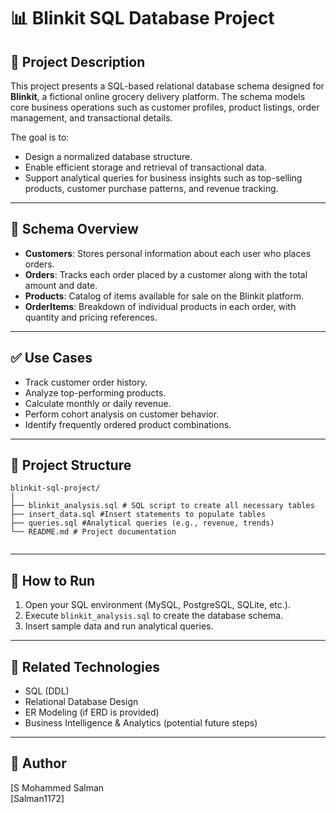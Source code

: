 # 📊 Blinkit SQL Database Project

## 🧾 Project Description

This project presents a SQL-based relational database schema designed for **Blinkit**, a fictional online grocery delivery platform. The schema models core business operations such as customer profiles, product listings, order management, and transactional details.

The goal is to:
- Design a normalized database structure.
- Enable efficient storage and retrieval of transactional data.
- Support analytical queries for business insights such as top-selling products, customer purchase patterns, and revenue tracking.

---

## 🧱 Schema Overview

- **Customers**: Stores personal information about each user who places orders.
- **Orders**: Tracks each order placed by a customer along with the total amount and date.
- **Products**: Catalog of items available for sale on the Blinkit platform.
- **OrderItems**: Breakdown of individual products in each order, with quantity and pricing references.

---

## ✅ Use Cases

- Track customer order history.
- Analyze top-performing products.
- Calculate monthly or daily revenue.
- Perform cohort analysis on customer behavior.
- Identify frequently ordered product combinations.

---

## 📁 Project Structure

```
blinkit-sql-project/
│
├── blinkit_analysis.sql # SQL script to create all necessary tables
├── insert_data.sql #Insert statements to populate tables
├── queries.sql #Analytical queries (e.g., revenue, trends)
└── README.md # Project documentation


```

---

## 🚀 How to Run

1. Open your SQL environment (MySQL, PostgreSQL, SQLite, etc.).
2. Execute `blinkit_analysis.sql` to create the database schema.
3. Insert sample data and run analytical queries.

---

## 🔗 Related Technologies

- SQL (DDL)
- Relational Database Design
- ER Modeling (if ERD is provided)
- Business Intelligence & Analytics (potential future steps)

---

## 👤 Author

[S Mohammed Salman  
[Salman1172]
